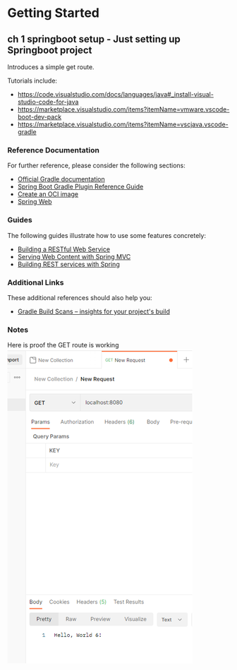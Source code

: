 # Getting Started
## ch 1 springboot setup - Just setting up Springboot project
Introduces a simple get route.

Tutorials include:
- https://code.visualstudio.com/docs/languages/java#_install-visual-studio-code-for-java
- https://marketplace.visualstudio.com/items?itemName=vmware.vscode-boot-dev-pack
- https://marketplace.visualstudio.com/items?itemName=vscjava.vscode-gradle

### Reference Documentation
For further reference, please consider the following sections:

* [Official Gradle documentation](https://docs.gradle.org)
* [Spring Boot Gradle Plugin Reference Guide](https://docs.spring.io/spring-boot/docs/2.7.16/gradle-plugin/reference/html/)
* [Create an OCI image](https://docs.spring.io/spring-boot/docs/2.7.16/gradle-plugin/reference/html/#build-image)
* [Spring Web](https://docs.spring.io/spring-boot/docs/2.7.16/reference/htmlsingle/index.html#web)

### Guides
The following guides illustrate how to use some features concretely:

* [Building a RESTful Web Service](https://spring.io/guides/gs/rest-service/)
* [Serving Web Content with Spring MVC](https://spring.io/guides/gs/serving-web-content/)
* [Building REST services with Spring](https://spring.io/guides/tutorials/rest/)

### Additional Links
These additional references should also help you:

* [Gradle Build Scans – insights for your project's build](https://scans.gradle.com#gradle)

### Notes
Here is proof the GET route is working
![Get Route Working](./assets/get-route-working.png)